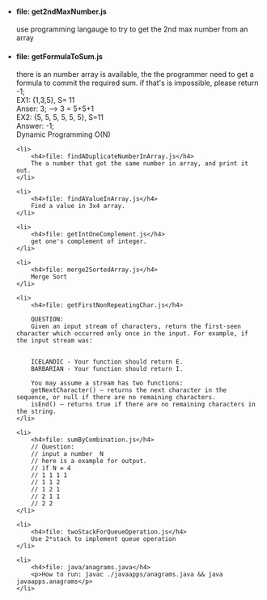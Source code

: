 <ul>
	<li><h4>file: get2ndMaxNumber.js</h4>
		use programming langauge to try to get the 2nd max number from an array
	</li>
	<li><h4>file: getFormulaToSum.js</h4>
		there is an number array is available, the the programmer need to get a formula to commit the required sum. if that's is impossible, please return -1;
		<br>EX1: {1,3,5}, S= 11
		<br>Anser: 3; --> 3 =  5+5+1
		<br>EX2: {5, 5, 5, 5, 5, 5}, S=11
		<br>Answer: -1;
		<br>Dynamic Programming O(N)
	</li>

	<li>
		<h4>file: findADuplicateNumberInArray.js</h4>
		The a number that got the same number in array, and print it out.
	</li>

	<li>
		<h4>file: findAValueInArray.js</h4>
		Find a value in 3x4 array.
	</li>

	<li>
		<h4>file: getIntOneComplement.js</h4>
		get one's complement of integer.
	</li>

	<li>
		<h4>file: merge2SortedArray.js</h4>
		Merge Sort
	</li>

	<li>
		<h4>file: getFirstNonRepeatingChar.js</h4>

		QUESTION:
     	Given an input stream of characters, return the first-seen character which occurred only once in the input. For example, if the input stream was:


     	ICELANDIC - Your function should return E.
     	BARBARIAN - Your function should return I.

     	You may assume a stream has two functions:
     	getNextCharacter() – returns the next character in the sequence, or null if there are no remaining characters.
     	isEnd() – returns true if there are no remaining characters in the string.
	</li>

	<li>
		<h4>file: sumByCombination.js</h4>
		// Question:
		// input a number  N
		// here is a example for output.
		// if N = 4
		// 1 1 1 1
		// 1 1 2
		// 1 2 1
		// 2 1 1
		// 2 2
	</li>

	<li>
		<h4>file: twoStackForQueueOperation.js</h4>
		Use 2*stack to implement queue operation
	</li>
	
	<li>
		<h4>file: java/anagrams.java</h4>
		<p>How to run: javac ./javaapps/anagrams.java && java javaapps.anagrams</p>
	</li>

</ul>
